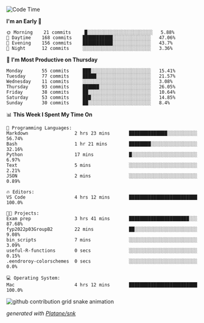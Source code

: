 <!--START_SECTION:waka-->
![Code Time](http://img.shields.io/badge/Code%20Time-195%20hrs%2013%20mins-blue)

**I'm an Early 🐤** 

```text
🌞 Morning    21 commits     █░░░░░░░░░░░░░░░░░░░░░░░░   5.88% 
🌆 Daytime    168 commits    ███████████░░░░░░░░░░░░░░   47.06% 
🌃 Evening    156 commits    ███████████░░░░░░░░░░░░░░   43.7% 
🌙 Night      12 commits     ░░░░░░░░░░░░░░░░░░░░░░░░░   3.36%

```
📅 **I'm Most Productive on Thursday** 

```text
Monday       55 commits     ███░░░░░░░░░░░░░░░░░░░░░░   15.41% 
Tuesday      77 commits     █████░░░░░░░░░░░░░░░░░░░░   21.57% 
Wednesday    11 commits     ░░░░░░░░░░░░░░░░░░░░░░░░░   3.08% 
Thursday     93 commits     ██████░░░░░░░░░░░░░░░░░░░   26.05% 
Friday       38 commits     ██░░░░░░░░░░░░░░░░░░░░░░░   10.64% 
Saturday     53 commits     ███░░░░░░░░░░░░░░░░░░░░░░   14.85% 
Sunday       30 commits     ██░░░░░░░░░░░░░░░░░░░░░░░   8.4%

```


📊 **This Week I Spent My Time On** 

```text
💬 Programming Languages: 
Markdown                 2 hrs 23 mins       ██████████████░░░░░░░░░░░   56.74% 
Bash                     1 hr 21 mins        ████████░░░░░░░░░░░░░░░░░   32.16% 
Python                   17 mins             █░░░░░░░░░░░░░░░░░░░░░░░░   6.97% 
Text                     5 mins              ░░░░░░░░░░░░░░░░░░░░░░░░░   2.21% 
JSON                     2 mins              ░░░░░░░░░░░░░░░░░░░░░░░░░   0.89%

🔥 Editors: 
VS Code                  4 hrs 12 mins       █████████████████████████   100.0%

🐱‍💻 Projects: 
Exam prep                3 hrs 41 mins       ██████████████████████░░░   87.68% 
fyp2022p03GroupB2        22 mins             ██░░░░░░░░░░░░░░░░░░░░░░░   9.08% 
bin_scripts              7 mins              ░░░░░░░░░░░░░░░░░░░░░░░░░   3.09% 
useful-R-functions       0 secs              ░░░░░░░░░░░░░░░░░░░░░░░░░   0.15% 
.eendroroy-colorschemes  0 secs              ░░░░░░░░░░░░░░░░░░░░░░░░░   0.0%

💻 Operating System: 
Mac                      4 hrs 12 mins       █████████████████████████   100.0%

```


<!--END_SECTION:waka-->


<!--Snake Game-->
![github contribution grid snake animation](https://raw.githubusercontent.com/viggo-gascou/viggo-gascou/output/github-contribution-grid-snake.svg)

_generated with [Platane/snk](https://github.com/Platane/snk)_
<!--Snake Game-->

